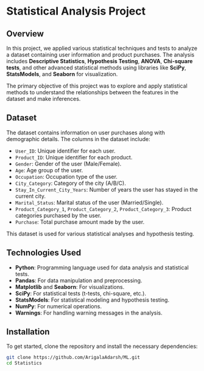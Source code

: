 # Statistical Analysis Project

## Overview

In this project, we applied various statistical techniques and tests to analyze a dataset containing user information and product purchases. The analysis includes **Descriptive Statistics**, **Hypothesis Testing**, **ANOVA**, **Chi-square tests**, and other advanced statistical methods using libraries like **SciPy**, **StatsModels**, and **Seaborn** for visualization.

The primary objective of this project was to explore and apply statistical methods to understand the relationships between the features in the dataset and make inferences.

## Dataset

The dataset contains information on user purchases along with demographic details. The columns in the dataset include:

- `User_ID`: Unique identifier for each user.
- `Product_ID`: Unique identifier for each product.
- `Gender`: Gender of the user (Male/Female).
- `Age`: Age group of the user.
- `Occupation`: Occupation type of the user.
- `City_Category`: Category of the city (A/B/C).
- `Stay_In_Current_City_Years`: Number of years the user has stayed in the current city.
- `Marital_Status`: Marital status of the user (Married/Single).
- `Product_Category_1`, `Product_Category_2`, `Product_Category_3`: Product categories purchased by the user.
- `Purchase`: Total purchase amount made by the user.

This dataset is used for various statistical analyses and hypothesis testing.

## Technologies Used

- **Python**: Programming language used for data analysis and statistical tests.
- **Pandas**: For data manipulation and preprocessing.
- **Matplotlib** and **Seaborn**: For visualizations.
- **SciPy**: For statistical tests (t-tests, chi-square, etc.).
- **StatsModels**: For statistical modeling and hypothesis testing.
- **NumPy**: For numerical operations.
- **Warnings**: For handling warning messages in the analysis.

## Installation

To get started, clone the repository and install the necessary dependencies:

```bash
git clone https://github.com/ArigalaAdarsh/ML.git
cd Statistics
 
